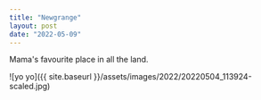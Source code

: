 ```yaml
---
title: "Newgrange"
layout: post
date: "2022-05-09"
---
```


Mama's favourite place in all the land.

![yo yo]({{ site.baseurl }}/assets/images/2022/20220504_113924-scaled.jpg)
